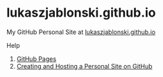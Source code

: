 # lukaszjablonski.github.io
My GitHub Personal Site at [lukaszjablonski.github.io](http://lukaszjablonski.github.io/)

Help
1. [GitHub Pages](https://pages.github.com/)
2. [Creating and Hosting a Personal Site on GitHub](http://jmcglone.com/guides/github-pages/)
